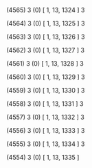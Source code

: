 (4565) 3 (0) [ 1, 13, 1324 ] 3 


(4564) 3 (0) [ 1, 13, 1325 ] 3 


(4563) 3 (0) [ 1, 13, 1326 ] 3 


(4562) 3 (0) [ 1, 13, 1327 ] 3 


(4561) 3 (0) [ 1, 13, 1328 ] 3 


(4560) 3 (0) [ 1, 13, 1329 ] 3 


(4559) 3 (0) [ 1, 13, 1330 ] 3 


(4558) 3 (0) [ 1, 13, 1331 ] 3 


(4557) 3 (0) [ 1, 13, 1332 ] 3 


(4556) 3 (0) [ 1, 13, 1333 ] 3 


(4555) 3 (0) [ 1, 13, 1334 ] 3 


(4554) 3 (0) [ 1, 13, 1335 ]  

